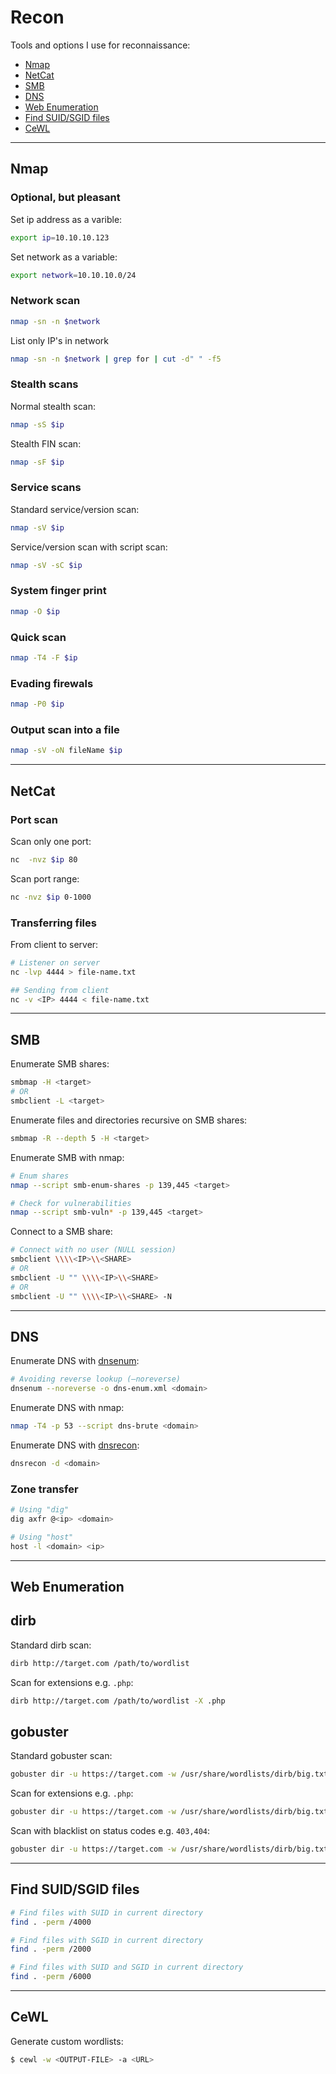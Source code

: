 # Recon
Tools and options I use for reconnaissance:
- [Nmap](#nmap)
- [NetCat](#netcat)
- [SMB](#smb)
- [DNS](#dns)
- [Web Enumeration](#web-enumeration)
- [Find SUID/SGID files](#find-suidsgid-files)
- [CeWL](#cewl)

----

## Nmap

### Optional, but pleasant
Set ip address as a varible:  
```bash
export ip=10.10.10.123
``` 

Set network as a variable:  
```bash
export network=10.10.10.0/24
```

### Network scan
```bash
nmap -sn -n $network
```

List only IP's in network
```bash
nmap -sn -n $network | grep for | cut -d" " -f5
```

### Stealth scans
Normal stealth scan:  
```bash
nmap -sS $ip
```

Stealth FIN scan:  
```bash
nmap -sF $ip
```

### Service scans
Standard service/version scan:  
```bash
nmap -sV $ip
```

Service/version scan with script scan:  
```bash
nmap -sV -sC $ip
```

### System finger print
```bash
nmap -O $ip
```

### Quick scan
```bash
nmap -T4 -F $ip
```

### Evading firewals
```bash
nmap -P0 $ip
```

### Output scan into a file
```bash
nmap -sV -oN fileName $ip
```

----

## NetCat

### Port scan

Scan only one port:  
```bash
nc  -nvz $ip 80
```

Scan port range:  
```bash
nc -nvz $ip 0-1000
```

### Transferring files
From client to server:  
```bash
# Listener on server
nc -lvp 4444 > file-name.txt

## Sending from client
nc -v <IP> 4444 < file-name.txt
```

----

## SMB
Enumerate SMB shares:
```bash
smbmap -H <target>
# OR
smbclient -L <target>
```

Enumerate files and directories recursive on SMB shares:
```bash
smbmap -R --depth 5 -H <target>
```

Enumerate SMB with nmap:
```bash
# Enum shares
nmap --script smb-enum-shares -p 139,445 <target>

# Check for vulnerabilities
nmap --script smb-vuln* -p 139,445 <target>
```

Connect to a SMB share:
```bash
# Connect with no user (NULL session)
smbclient \\\\<IP>\\<SHARE>
# OR
smbclient -U "" \\\\<IP>\\<SHARE>
# OR
smbclient -U "" \\\\<IP>\\<SHARE> -N
```

----

## DNS
Enumerate DNS with [dnsenum](https://github.com/fwaeytens/dnsenum):
```bash
# Avoiding reverse lookup (–noreverse)
dnsenum --noreverse -o dns-enum.xml <domain>
```

Enumerate DNS with nmap:
```bash
nmap -T4 -p 53 --script dns-brute <domain>
```

Enumerate DNS with [dnsrecon](https://github.com/darkoperator/dnsrecon):
```bash
dnsrecon -d <domain>
```

### Zone transfer
```bash
# Using "dig"
dig axfr @<ip> <domain>

# Using "host"
host -l <domain> <ip>
```

----

## Web Enumeration

## dirb
Standard dirb scan:  
```bash
dirb http://target.com /path/to/wordlist
```

Scan for extensions e.g. `.php`:  
```bash
dirb http://target.com /path/to/wordlist -X .php
```

## gobuster
Standard gobuster scan:  
```bash
gobuster dir -u https://target.com -w /usr/share/wordlists/dirb/big.txt
```

Scan for extensions e.g. `.php`:  
```bash
gobuster dir -u https://target.com -w /usr/share/wordlists/dirb/big.txt -x .php
```

Scan with blacklist on status codes e.g. `403,404`:  
```bash
gobuster dir -u https://target.com -w /usr/share/wordlists/dirb/big.txt -b 403,404
```

----

## Find SUID/SGID files
```bash
# Find files with SUID in current directory
find . -perm /4000

# Find files with SGID in current directory
find . -perm /2000

# Find files with SUID and SGID in current directory
find . -perm /6000
```

----

## CeWL
Generate custom wordlists:
```bash
$ cewl -w <OUTPUT-FILE> -a <URL>
```


